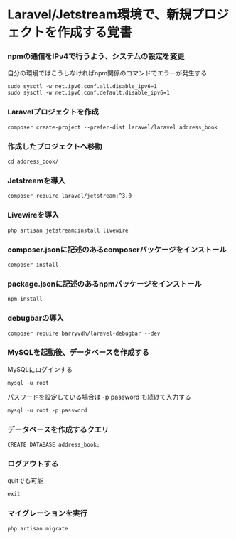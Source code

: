 # Laravel/Jetstream環境で、新規プロジェクトを作成する覚書

### npmの通信をIPv4で行うよう、システムの設定を変更
自分の環境ではこうしなければnpm関係のコマンドでエラーが発生する
```
sudo sysctl -w net.ipv6.conf.all.disable_ipv6=1
sudo sysctl -w net.ipv6.conf.default.disable_ipv6=1
```

### Laravelプロジェクトを作成
```
composer create-project --prefer-dist laravel/laravel address_book
```

### 作成したプロジェクトへ移動
```
cd address_book/
```

### Jetstreamを導入
```
composer require laravel/jetstream:^3.0
```

### Livewireを導入
```
php artisan jetstream:install livewire
```

### composer.jsonに記述のあるcomposerパッケージをインストール
```
composer install
```

### package.jsonに記述のあるnpmパッケージをインストール
```
npm install
```

### debugbarの導入
```
composer require barryvdh/laravel-debugbar --dev
```

### MySQLを起動後、データベースを作成する
MySQLにログインする
```
mysql -u root
```
パスワードを設定している場合は -p password も続けて入力する
```
mysql -u root -p password
```

### データベースを作成するクエリ
```
CREATE DATABASE address_book;
```

### ログアウトする
quitでも可能
```
exit
```

### マイグレーションを実行
```
php artisan migrate
```